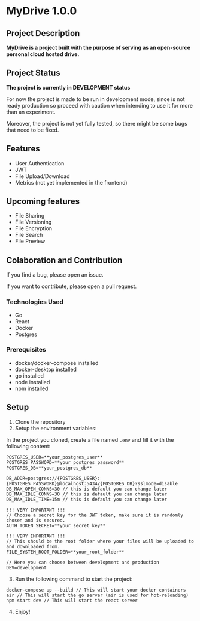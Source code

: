# MyDrive 1.0.0

## Project Description

**MyDrive is a project built with the purpose of serving as an open-source personal cloud hosted drive.**

## Project Status

**The project is currently in DEVELOPMENT status**

For now the project is made to be run in development mode, since is not ready production
so proceed with caution when intending to use it for more than an experiment.

Moreover, the project is not yet fully tested, so there might be some bugs that need to be fixed.

## Features

- User Authentication
- JWT
- File Upload/Download
- Metrics (not yet implemented in the frontend)

## Upcoming features
- File Sharing
- File Versioning
- File Encryption
- File Search
- File Preview

## Colaboration and Contribution

If you find a bug, please open an issue.

If you want to contribute, please open a pull request.

### Technologies Used
- Go
- React
- Docker
- Postgres


### Prerequisites

- docker/docker-compose installed
- docker-desktop installed
- go installed
- node installed
- npm installed

## Setup

1. Clone the repository
2. Setup the environment variables:

In the project you cloned, create a file named `.env` and fill it with the following content:

```
POSTGRES_USER=**your_postgres_user**
POSTGRES_PASSWORD=**your_postgres_password**
POSTGRES_DB=**your_postgres_db**

DB_ADDR=postgres://{POSTGRES_USER}:{POSTGRES_PASSWORD}@localhost:5434/{POSTGRES_DB}?sslmode=disable
DB_MAX_OPEN_CONNS=30 // this is default you can change later
DB_MAX_IDLE_CONNS=30 // this is default you can change later
DB_MAX_IDLE_TIME=15m // this is default you can change later

!!! VERY IMPORTANT !!!
// Choose a secret key for the JWT token, make sure it is randomly chosen and is secured.
AUTH_TOKEN_SECRET=**your_secret_key**

!!! VERY IMPORTANT !!!
// This should be the root folder where your files will be uploaded to and downloaded from.
FILE_SYSTEM_ROOT_FOLDER=**your_root_folder**

// Here you can choose between development and production
DEV=development 
```

3. Run the following command to start the project:

```
docker-compose up --build // This will start your docker containers
air // This will start the go server (air is used for hot-reloading)
npm start dev // This will start the react server
```

4. Enjoy!